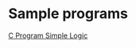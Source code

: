 # Sample programs

[C Program Simple Logic](https://github.com/Madhava-mng/Sample-Codings/tree/master/C/SimpleLogic)
